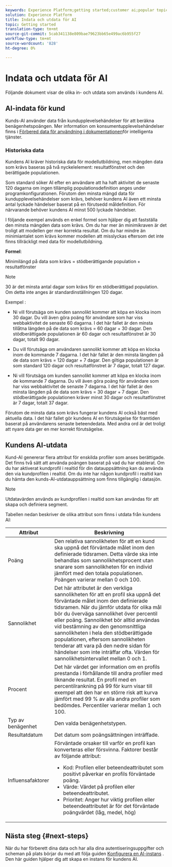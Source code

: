 ```yaml
---
keywords: Experience Platform;getting started;customer ai;popular topics
solution: Experience Platform
title: Indata och utdata för AI
topic: Getting started
translation-type: tm+mt
source-git-commit: 5cab341138e809bae79623bb65e499ac6b955f27
workflow-type: tm+mt
source-wordcount: '828'
ht-degree: 0%

---
```



# Indata och utdata för AI

Följande dokument visar de olika in- och utdata som används i kundens AI.

## AI-indata för kund

Kunds-AI använder data från kundupplevelsehändelser för att beräkna benägenhetspoängen. Mer information om konsumentupplevelsehändelser finns i [Förbered data för användning i dokumentationen](../data-preparation.md)för intelligenta tjänster.

### Historiska data

Kundens AI kräver historiska data för modellutbildning, men mängden data som krävs baseras på två nyckelelement: resultatfönstret och den berättigade populationen.

Som standard söker AI efter en användare att ha haft aktivitet de senaste 120 dagarna om ingen tillämplig populationsdefinition anges under programkonfigurationen. Förutom den minsta mängd data för kundupplevelsehändelser som krävs, behöver kundens AI även ett minsta antal lyckade händelser baserat på en förutsedd måldefinition. För närvarande behöver kundens AI minst 500 lyckade händelser.

I följande exempel används en enkel formel som hjälper dig att fastställa den minsta mängden data som krävs. Om du har mer än minimikraven är det troligt att modellen ger mer korrekta resultat. Om du har mindre än minimiantalet som krävs kommer modellen att misslyckas eftersom det inte finns tillräckligt med data för modellutbildning.

**Formel**:

Minimilängd på data som krävs = stödberättigande population + resultatfönster

>[!NOTE]
> 30 är det minsta antal dagar som krävs för en stödberättigad population. Om detta inte anges är standardinställningen 120 dagar.

Exempel :

- Ni vill förutsäga om kunden sannolikt kommer att köpa en klocka inom 30 dagar. Du vill även göra poäng för användare som har viss webbaktivitet de senaste 60 dagarna. I det här fallet är den minsta tillåtna längden på de data som krävs = 60 dagar + 30 dagar. Den stödberättigade populationen är 60 dagar och resultatfönstret är 30 dagar, totalt 90 dagar.

- Du vill förutsäga om användaren sannolikt kommer att köpa en klocka inom de kommande 7 dagarna. I det här fallet är den minsta längden på de data som krävs = 120 dagar + 7 dagar. Den giltiga populationen är som standard 120 dagar och resultatfönstret är 7 dagar, totalt 127 dagar.

- Ni vill förutsäga om kunden sannolikt kommer att köpa en klocka inom de kommande 7 dagarna. Du vill även göra poäng för användare som har viss webbaktivitet de senaste 7 dagarna. I det här fallet är den minsta längden på de data som krävs = 30 dagar + 7 dagar. Den stödberättigade populationen kräver minst 30 dagar och resultatfönstret är 7 dagar, totalt 37 dagar.

Förutom de minsta data som krävs fungerar kundens AI också bäst med aktuella data. I det här fallet gör kundens AI en förutsägelse för framtiden baserat på användarens senaste beteendedata. Med andra ord är det troligt att nyare data ger en mer korrekt förutsägelse.

## Kundens AI-utdata

Kund-AI genererar flera attribut för enskilda profiler som anses berättigade. Det finns två sätt att använda poängen baserat på vad du har etablerat. Om du har aktiverat kundprofil i realtid för din datauppsättning kan du använda den via kundprofilen i realtid. Om du inte har någon kundprofil i realtid kan du hämta den kunds-AI-utdatauppsättning som finns tillgänglig i datasjön.

>[!NOTE]
>Utdatavärden används av kundprofilen i realtid som kan användas för att skapa och definiera segment.

Tabellen nedan beskriver de olika attribut som finns i utdata från kundens AI:

| Attribut | Beskrivning |
| ----- | ----------- |
| Poäng | Den relativa sannolikheten för att en kund ska uppnå det förväntade målet inom den definierade tidsramen. Detta värde ska inte behandlas som sannolikhetsprocent utan snarare som sannolikheten för en individ jämfört med den totala populationen. Poängen varierar mellan 0 och 100. |
| Sannolikhet | Det här attributet är den verkliga sannolikheten för att en profil ska uppnå det förväntade målet inom den definierade tidsramen. När du jämför utdata för olika mål bör du överväga sannolikhet över percentil eller poäng. Sannolikhet bör alltid användas vid bestämning av den genomsnittliga sannolikheten i hela den stödberättigade populationen, eftersom sannolikheten tenderar att vara på den nedre sidan för händelser som inte inträffar ofta. Värden för sannolikhetsintervallet mellan 0 och 1. |
| Procent | Det här värdet ger information om en profils prestanda i förhållande till andra profiler med liknande resultat. En profil med en percentilrankning på 99 för kurn visar till exempel att den har en större risk att kurva jämfört med 99 % av alla andra profiler som bedömdes. Percentiler varierar mellan 1 och 100. |
| Typ av benägenhet | Den valda benägenhetstypen. |
| Resultatdatum | Det datum som poängsättningen inträffade. |
| Influensafaktorer | Förväntade orsaker till varför en profil kan konverteras eller försvinna. Faktorer består av följande attribut:<ul><li>Kod: Profilen eller beteendeattributet som positivt påverkar en profils förväntade poäng. </li><li>Värde: Värdet på profilen eller beteendeattributet.</li><li>Prioritet: Anger hur viktig profilen eller beteendeattributet är för det förväntade poängvärdet (låg, medel, hög)</li></ul> |

## Nästa steg {#next-steps}

När du har förberett dina data och har alla dina autentiseringsuppgifter och scheman på plats börjar du med att följa guiden [Konfigurera en AI-instans](./user-guide/configure.md) . Den här guiden hjälper dig att skapa en instans för kundens AI.